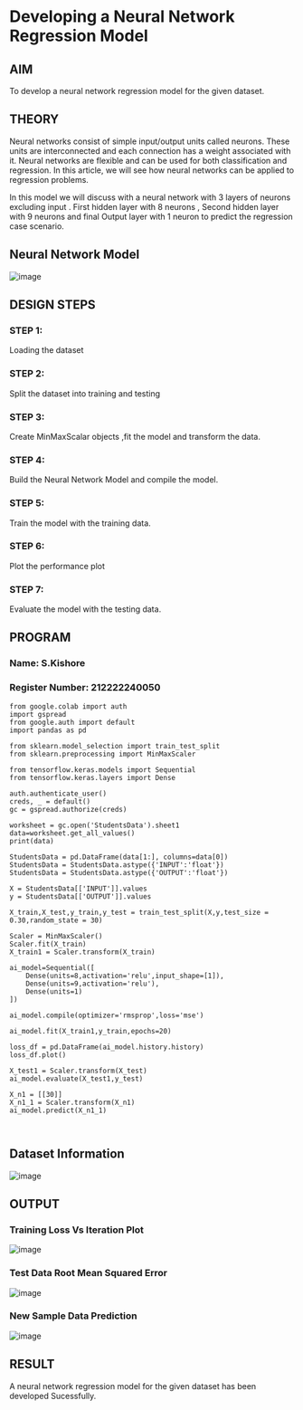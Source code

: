 # Developing a Neural Network Regression Model

## AIM

To develop a neural network regression model for the given dataset.

## THEORY

Neural networks consist of simple input/output units called neurons. These units are interconnected and each connection has a weight associated with it. Neural networks are flexible and can be used for both classification and regression. In this article, we will see how neural networks can be applied to regression problems.

In this model we will discuss with a neural network with 3 layers of neurons excluding input . First hidden layer with 8 neurons , Second hidden layer with 9 neurons and final Output layer with 1 neuron to predict the regression case scenario.

## Neural Network Model

![image](https://github.com/Kishore2o/basic-nn-model/assets/118679883/85e7e40a-29d9-4e2f-9976-25a3a00d8020)


## DESIGN STEPS

### STEP 1:

Loading the dataset

### STEP 2:

Split the dataset into training and testing

### STEP 3:

Create MinMaxScalar objects ,fit the model and transform the data.

### STEP 4:

Build the Neural Network Model and compile the model.

### STEP 5:

Train the model with the training data.

### STEP 6:

Plot the performance plot

### STEP 7:

Evaluate the model with the testing data.

## PROGRAM
### Name: S.Kishore
### Register Number: 212222240050
```
from google.colab import auth
import gspread
from google.auth import default
import pandas as pd

from sklearn.model_selection import train_test_split
from sklearn.preprocessing import MinMaxScaler

from tensorflow.keras.models import Sequential
from tensorflow.keras.layers import Dense

auth.authenticate_user()
creds, _ = default()
gc = gspread.authorize(creds)

worksheet = gc.open('StudentsData').sheet1
data=worksheet.get_all_values()
print(data)

StudentsData = pd.DataFrame(data[1:], columns=data[0])
StudentsData = StudentsData.astype({'INPUT':'float'})
StudentsData = StudentsData.astype({'OUTPUT':'float'})

X = StudentsData[['INPUT']].values
y = StudentsData[['OUTPUT']].values

X_train,X_test,y_train,y_test = train_test_split(X,y,test_size = 0.30,random_state = 30)

Scaler = MinMaxScaler()
Scaler.fit(X_train)
X_train1 = Scaler.transform(X_train)

ai_model=Sequential([
    Dense(units=8,activation='relu',input_shape=[1]),
    Dense(units=9,activation='relu'),
    Dense(units=1)
])

ai_model.compile(optimizer='rmsprop',loss='mse')

ai_model.fit(X_train1,y_train,epochs=20)

loss_df = pd.DataFrame(ai_model.history.history)
loss_df.plot()

X_test1 = Scaler.transform(X_test)
ai_model.evaluate(X_test1,y_test)

X_n1 = [[30]]
X_n1_1 = Scaler.transform(X_n1)
ai_model.predict(X_n1_1)



```
## Dataset Information

![image](https://github.com/Kishore2o/basic-nn-model/assets/118679883/4390fda2-db4c-4a14-bc5c-1410c9ea70b2)


## OUTPUT

### Training Loss Vs Iteration Plot

![image](https://github.com/Kishore2o/basic-nn-model/assets/118679883/64691c24-57aa-4201-a4ed-a45e8f3a723f)


### Test Data Root Mean Squared Error

![image](https://github.com/Kishore2o/basic-nn-model/assets/118679883/60f679bf-09ec-453c-ac21-d475c980dd53)


### New Sample Data Prediction

![image](https://github.com/Kishore2o/basic-nn-model/assets/118679883/622ca6fc-f8fd-4820-89f7-b8df111aee77)


## RESULT


A neural network regression model for the given dataset has been developed Sucessfully.
